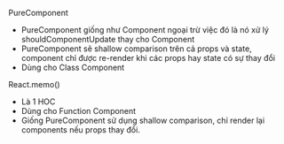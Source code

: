 PureComponent
- PureComponent giống như Component ngoại trừ việc đó là nó xử lý shouldComponentUpdate thay cho Component
- PureComponent sẽ shallow comparison trên cả props và state, component chỉ được re-render khi các props hay state có sự thay đổi
- Dùng cho Class Component


React.memo()
- Là 1 HOC
- Dùng cho Function Component
- Giống PureComponent sử dụng shallow comparison, chỉ render lại components nếu props thay đổi.